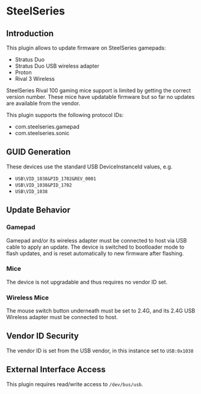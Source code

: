 # SteelSeries

## Introduction

This plugin allows to update firmware on SteelSeries gamepads:

* Stratus Duo
* Stratus Duo USB wireless adapter
* Proton
* Rival 3 Wireless

SteelSeries Rival 100 gaming mice support is limited by getting the correct
version number. These mice have updatable firmware but so far no updates are
available from the vendor.

This plugin supports the following protocol IDs:

* com.steelseries.gamepad
* com.steelseries.sonic

## GUID Generation

These devices use the standard USB DeviceInstanceId values, e.g.

* `USB\VID_1038&PID_1702&REV_0001`
* `USB\VID_1038&PID_1702`
* `USB\VID_1038`

## Update Behavior

### Gamepad

Gamepad and/or its wireless adapter must be connected to host via USB cable
to apply an update. The device is switched to bootloader mode to flash
updates, and is reset automatically to new firmware after flashing.

### Mice

The device is not upgradable and thus requires no vendor ID set.

### Wireless Mice

The mouse switch button underneath must be set to 2.4G, and its 2.4G USB
Wireless adapter must be connected to host.

## Vendor ID Security

The vendor ID is set from the USB vendor, in this instance set to `USB:0x1038`

## External Interface Access

This plugin requires read/write access to `/dev/bus/usb`.
